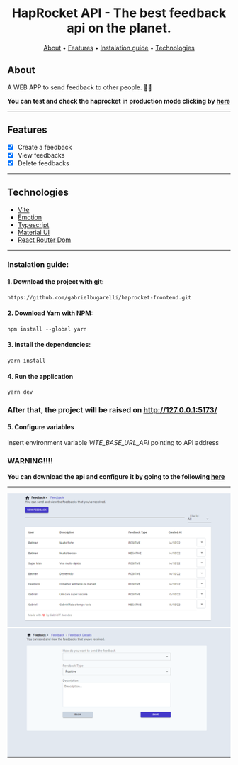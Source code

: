 <h1 align="center">
   HapRocket API - The best feedback api on the planet.
</h1>

<p align="center">
  <a href="#about">About</a> •
  <a href="#features">Features</a> •
  <a href="#instalation-guide">Instalation guide</a> •
  <a href="#technologies">Technologies</a>
</p>

## About

A WEB APP to send feedback to other people. 🚀🚀

<strong> You can test and check the haprocket in production mode clicking by [here](https://haprocket.vercel.app) </strong>

---

## Features

- [x] Create a feedback
- [x] View feedbacks
- [x] Delete feedbacks

---

## Technologies
- [Vite](https://vitejs.dev/)
- [Emotion](https://emotion.sh/)
- [Typescript](https://www.typescriptlang.org/)
- [Material UI](https://mui.com/)
- [React Router Dom](https://reactrouter.com/)

---

### Instalation guide:

#### 1. Download the project with git:
```
https://github.com/gabrielbugarelli/haprocket-frontend.git
```

#### 2. Download Yarn with NPM:
```
npm install --global yarn
```

#### 3. install the dependencies:
```
yarn install
```

#### 4. Run the application
```
yarn dev
```
### After that, the project will be raised on http://127.0.0.1:5173/

#### 5. Configure variables
insert environment variable *VITE_BASE_URL_API* pointing to API address


<h3>WARNING!!!!</h3>

<strong> You can download the api and configure it by going to the following [here](https://github.com/gabrielbugarelli/haprocket-api) </strong>

---
 
<div align="center"> 
	<img alt="ignite-timer" title="#focusy-timer" src="./.github/feedback-page.png" />
</div>

<div align="center"> 
	<img alt="ignite-timer" title="#focusy-history" src="./.github/feedback-details-page.png" />
</div>
